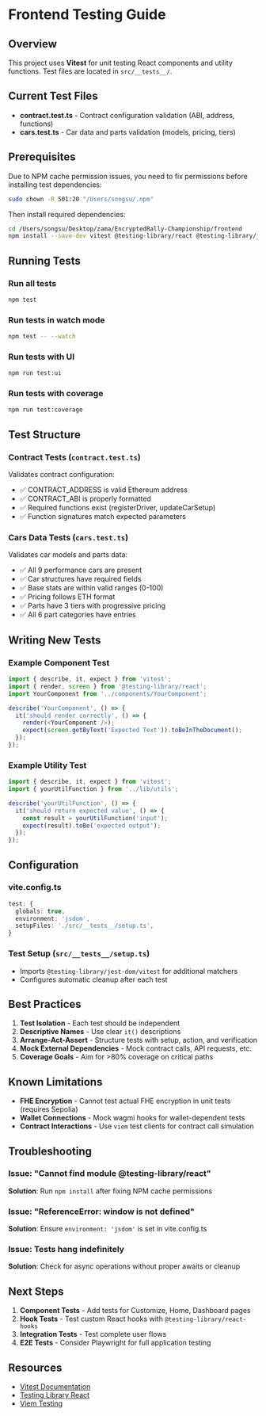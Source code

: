 # Frontend Testing Guide

## Overview

This project uses **Vitest** for unit testing React components and utility functions. Test files are located in `src/__tests__/`.

## Current Test Files

- **contract.test.ts** - Contract configuration validation (ABI, address, functions)
- **cars.test.ts** - Car data and parts validation (models, pricing, tiers)

## Prerequisites

Due to NPM cache permission issues, you need to fix permissions before installing test dependencies:

```bash
sudo chown -R 501:20 "/Users/songsu/.npm"
```

Then install required dependencies:

```bash
cd /Users/songsu/Desktop/zama/EncryptedRally-Championship/frontend
npm install --save-dev vitest @testing-library/react @testing-library/jest-dom jsdom @vitest/ui @vitest/coverage-v8
```

## Running Tests

### Run all tests
```bash
npm test
```

### Run tests in watch mode
```bash
npm test -- --watch
```

### Run tests with UI
```bash
npm run test:ui
```

### Run tests with coverage
```bash
npm run test:coverage
```

## Test Structure

### Contract Tests (`contract.test.ts`)

Validates contract configuration:
- ✅ CONTRACT_ADDRESS is valid Ethereum address
- ✅ CONTRACT_ABI is properly formatted
- ✅ Required functions exist (registerDriver, updateCarSetup)
- ✅ Function signatures match expected parameters

### Cars Data Tests (`cars.test.ts`)

Validates car models and parts data:
- ✅ All 9 performance cars are present
- ✅ Car structures have required fields
- ✅ Base stats are within valid ranges (0-100)
- ✅ Pricing follows ETH format
- ✅ Parts have 3 tiers with progressive pricing
- ✅ All 6 part categories have entries

## Writing New Tests

### Example Component Test

```typescript
import { describe, it, expect } from 'vitest';
import { render, screen } from '@testing-library/react';
import YourComponent from '../components/YourComponent';

describe('YourComponent', () => {
  it('should render correctly', () => {
    render(<YourComponent />);
    expect(screen.getByText('Expected Text')).toBeInTheDocument();
  });
});
```

### Example Utility Test

```typescript
import { describe, it, expect } from 'vitest';
import { yourUtilFunction } from '../lib/utils';

describe('yourUtilFunction', () => {
  it('should return expected value', () => {
    const result = yourUtilFunction('input');
    expect(result).toBe('expected output');
  });
});
```

## Configuration

### vite.config.ts

```typescript
test: {
  globals: true,
  environment: 'jsdom',
  setupFiles: './src/__tests__/setup.ts',
}
```

### Test Setup (`src/__tests__/setup.ts`)

- Imports `@testing-library/jest-dom/vitest` for additional matchers
- Configures automatic cleanup after each test

## Best Practices

1. **Test Isolation** - Each test should be independent
2. **Descriptive Names** - Use clear `it()` descriptions
3. **Arrange-Act-Assert** - Structure tests with setup, action, and verification
4. **Mock External Dependencies** - Mock contract calls, API requests, etc.
5. **Coverage Goals** - Aim for >80% coverage on critical paths

## Known Limitations

- **FHE Encryption** - Cannot test actual FHE encryption in unit tests (requires Sepolia)
- **Wallet Connections** - Mock wagmi hooks for wallet-dependent tests
- **Contract Interactions** - Use `viem` test clients for contract call simulation

## Troubleshooting

### Issue: "Cannot find module @testing-library/react"
**Solution**: Run `npm install` after fixing NPM cache permissions

### Issue: "ReferenceError: window is not defined"
**Solution**: Ensure `environment: 'jsdom'` is set in vite.config.ts

### Issue: Tests hang indefinitely
**Solution**: Check for async operations without proper awaits or cleanup

## Next Steps

1. **Component Tests** - Add tests for Customize, Home, Dashboard pages
2. **Hook Tests** - Test custom React hooks with `@testing-library/react-hooks`
3. **Integration Tests** - Test complete user flows
4. **E2E Tests** - Consider Playwright for full application testing

## Resources

- [Vitest Documentation](https://vitest.dev/)
- [Testing Library React](https://testing-library.com/docs/react-testing-library/intro/)
- [Viem Testing](https://viem.sh/docs/contract/testing.html)
